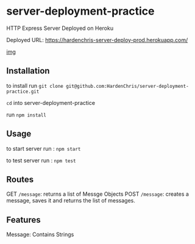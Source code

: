 # server-deployment-practice

HTTP Express Server Deployed on Heroku

Deployed URL: https://hardenchris-server-deploy-prod.herokuapp.com/

[img](./assets/images/UML.png)
## Installation

to install run `git clone git@github.com:HardenChris/server-deployment-practice.git`

`cd` into server-deployment-practice

run `npm install`
## Usage

to start server run : `npm start`

to test server run : `npm test`

## Routes
GET `/message`: returns a list of Messge Objects
POST `/message`: creates a message, saves it and returns the list of messages.


## Features
 Message: 
    Contains Strings
